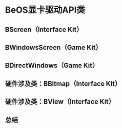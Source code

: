 # BeOS显卡驱动API类

## BScreen（Interface Kit）

## BWindowsScreen（Game Kit）

## BDirectWindows（Game Kit）

## 硬件涉及类：BBitmap（Interface Kit）

## 硬件涉及类：BView（Interface Kit）

## 总结